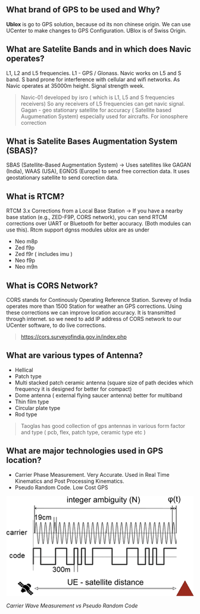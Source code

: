 ## What brand of GPS to be used and Why?
**Ublox** is go to GPS solution, because od its non chinese origin. We can use UCenter to make changes to GPS Configuration. UBlox is of Swiss Origin.

## What are Satelite Bands and in which does Navic operates?
L1, L2 and L5 frequencies. L1 - GPS / Glonass. Navic works on L5 and S band. S band prone for interference with cellular and wifi networks. As Navic operates at 35000m height. Signal strength week.
> Navic-01 developed by isro ( which is L1, L5 and S frequencies receivers)
So any receivers of L5 frequencies can get navic signal.
> Gagan - geo stationary satellite for accuracy ( Satellite based Augumenation System) especially used for aircrafts. For ionosphere correction 

## What is Satelite Bases Augmentation System (SBAS)?
SBAS (Satellite-Based Augmentation System) → Uses satellites like GAGAN (India), WAAS (USA), EGNOS (Europe) to send free correction data. It uses geostationary satellite to send corection data.

## What is RTCM?
RTCM 3.x Corrections from a Local Base Station → If you have a nearby base station (e.g., ZED-F9P, CORS network), you can send RTCM corrections over UART or Bluetooth for better accuracy. (Both modules can use this). Rtcm support dgnss modules ublox are as under
- Neo m8p
- Zed f9p
- Zed f9r ( includes imu )
- Neo f9p
- Neo m9n

## What is CORS Network?
CORS stands for Continously Operating Reference Station. Surevey of India operates more than 1500 Station for weather an GPS corrections. Using these corrections we can improve location accuracy. It is transmitted through internet. so we need to add IP address of CORS network to our UCenter software, to do live corrections.
> https://cors.surveyofindia.gov.in/index.php

## What are various types of Antenna?
- Hellical
- Patch type
- Multi stacked patch ceramic antenna (square size of path decides which frequency it is designed for
better for compact)
- Dome antenna ( external flying saucer antenna) better for multiband
- Thin film type
- Circular plate type
- Rod type
> Taoglas has good collection of gps antennas in various form factor and type ( pcb, flex, patch type, ceramic type etc )

## What are major technologies used in GPS location?
- Carrier Phase Measurement. Very Accurate. Used in Real Time Kinematics and Post Processing Kinematics.
- Pseudo Random Code. Low Cost GPS

![Carrier Wave Measurement vs Pseudo Random Code](../assets/images/gps_wave.png)

*Carrier Wave Measurement vs Pseudo Random Code*













